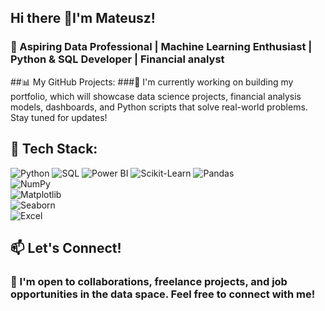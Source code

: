 ## Hi there 👋I'm Mateusz!
### 🚀 Aspiring Data Professional | Machine Learning Enthusiast | Python & SQL Developer | Financial analyst
##📊 My GitHub Projects:
###📂 I'm currently working on building my portfolio, which will showcase data science projects, financial analysis models, dashboards, and Python scripts that solve real-world problems. Stay tuned for updates!
## 🚀 Tech Stack:
![Python](https://img.shields.io/badge/Python-3776AB?style=for-the-badge&logo=python&logoColor=white)
![SQL](https://img.shields.io/badge/SQL-CC2927?style=for-the-badge&logo=postgresql&logoColor=white)
![Power BI](https://img.shields.io/badge/PowerBI-F2C811?style=for-the-badge&logo=powerbi&logoColor=black)
![Scikit-Learn](https://img.shields.io/badge/Scikit--Learn-F7931E?style=for-the-badge&logo=scikit-learn&logoColor=white)
![Pandas](https://img.shields.io/badge/Pandas-150458?style=for-the-badge&logo=pandas&logoColor=white)  
![NumPy](https://img.shields.io/badge/NumPy-013243?style=for-the-badge&logo=numpy&logoColor=white)  
![Matplotlib](https://img.shields.io/badge/Matplotlib-11557c?style=for-the-badge&logo=matplotlib&logoColor=white)  
![Seaborn](https://img.shields.io/badge/Seaborn-008080?style=for-the-badge)  
![Excel](https://img.shields.io/badge/Microsoft_Excel-217346?style=for-the-badge&logo=microsoft-excel&logoColor=white) 
## 📫 Let's Connect!
### 💼 I'm open to collaborations, freelance projects, and job opportunities in the data space. Feel free to connect with me!

